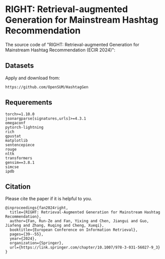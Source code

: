 # RIGHT: Retrieval-augmented Generation for Mainstream Hashtag Recommendation
The source code of "RIGHT: Retrieval-augmented Generation for Mainstream Hashtag Recommendation (ECIR 2024)":

## Datasets
Apply and download from:
```
https://github.com/OpenSUM/HashtagGen
```

## Requerements
```
torch>=1.10.0
jsonargparse[signatures,urls]>=4.3.1
omegaconf
pytorch-lightning
rich
gpustat
matplotlib
sentencepiece
rouge
nltk
transformers
gensim==3.8.1
simcse
ipdb
```

## Citation
Please cite the paper if it is helpful to you.
```
@inproceedings{fan2024right,
  title={RIGHT: Retrieval-Augmented Generation for Mainstream Hashtag Recommendation},
  author={Fan, Run-Ze and Fan, Yixing and Chen, Jiangui and Guo, Jiafeng and Zhang, Ruqing and Cheng, Xueqi},
  booktitle={European Conference on Information Retrieval},
  pages={39--55},
  year={2024},
  organization={Springer},
  url={https://link.springer.com/chapter/10.1007/978-3-031-56027-9_3}
}
```
